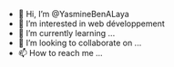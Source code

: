 - 👋 Hi, I’m @YasmineBenALaya
- 👀 I’m interested in web développement
- 🌱 I’m currently learning ...
- 💞️ I’m looking to collaborate on ...
- 📫 How to reach me ...

<!---
YasmineBenALaya/YasmineBenALaya is a ✨ special ✨ repository because its `README.md` (this file) appears on your GitHub profile.
You can click the Preview link to take a look at your changes.
--->

